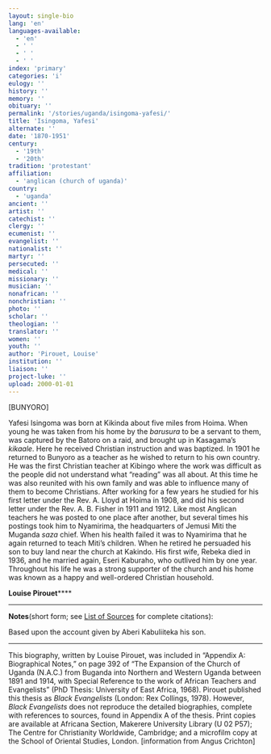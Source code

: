 ```yaml
---
layout: single-bio
lang: 'en'
languages-available:
  - 'en'
  - ' '
  - ' '
  - ' '
index: 'primary'
categories: 'i'
eulogy: ''
history: ''
memory: ''
obituary: ''
permalink: '/stories/uganda/isingoma-yafesi/'
title: 'Isingoma, Yafesi'
alternate: ''
date: '1870-1951'
century:
  - '19th'
  - '20th'
tradition: 'protestant'
affiliation:
  - 'anglican (church of uganda)'
country:
  - 'uganda'
ancient: ''
artist: ''
catechist: ''
clergy: ''
ecumenist: ''
evangelist: ''
nationalist: ''
martyr: ''
persecuted: ''
medical: ''
missionary: ''
musician: ''
nonafrican: ''
nonchristian: ''
photo: ''
scholar: ''
theologian: ''
translator: ''
women: ''
youth: ''
author: 'Pirouet, Louise'
institution: ''
liaison: ''
project-luke: ''
upload: 2000-01-01
---
```



[BUNYORO]

Yafesi Isingoma was born at  Kikinda about five miles from Hoima. When young he was taken from his home by  the *barusura* to be a servant to them, was captured by the Batoro on a  raid, and brought up in Kasagama&rsquo;s *kikaale*. Here he received Christian  instruction and was baptized. In 1901 he returned to Bunyoro as a teacher as he  wished to return to his own country. He was the first Christian teacher at  Kibingo where the work was difficult as the people did not understand what  &ldquo;reading&rdquo; was all about. At this time he was also reunited with his own family  and was able to influence many of them to become Christians. After working for  a few years he studied for his first letter under the Rev. A. Lloyd at Hoima in  1908, and did his second letter under the Rev. A. B. Fisher in 1911 and 1912.  Like most Anglican teachers he was posted to one place after another, but  several times his postings took him to Nyamirima, the headquarters of Jemusi  Miti the Muganda *saza* chief. When his health failed it was to Nyamirima  that he again returned to teach Miti&rsquo;s children. When he retired he persuaded  his son to buy land near the church at Kakindo. His first wife, Rebeka died in  1936, and he married again, Eseri Kaburaho, who outlived him by one year.  Throughout his life he was a strong supporter of the church and his home was  known as a happy and well-ordered Christian household.

**Louise Pirouet******

---

**Notes**(short  form; see [List of  Sources](Pirouet_AppendixA_Sources.html) for complete citations):

Based upon the account given by  Aberi Kabuliiteka his son.

---

This biography, written by Louise  Pirouet, was included in &ldquo;Appendix A: Biographical Notes,&rdquo; on page 392  of &ldquo;The  Expansion of the Church of Uganda (N.A.C.) from Buganda into Northern and  Western Uganda between 1891 and 1914, with Special Reference to the work of  African Teachers and Evangelists&rdquo; (PhD Thesis: University of East Africa,  1968). Pirouet published this thesis as *Black  Evangelists* (London: Rex  Collings, 1978). However, *Black Evangelists* does not reproduce the detailed biographies, complete with references to  sources, found in Appendix A of the thesis. Print copies are available at  Africana Section, Makerere University Library (U 02 P57); The Centre for Christianity Worldwide, Cambridge; and a microfilm  copy at the School of Oriental Studies, London. [information from Angus  Crichton]